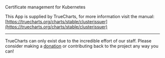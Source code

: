 Certificate management for Kubernetes

This App is supplied by TrueCharts, for more information visit the manual: [https://truecharts.org/charts/stable/clusterissuer](https://truecharts.org/charts/stable/clusterissuer)

---

TrueCharts can only exist due to the incredible effort of our staff.
Please consider making a [donation](https://truecharts.org/sponsor) or contributing back to the project any way you can!
